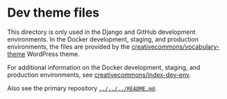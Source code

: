 # Dev theme files

This directory is only used in the Django and GitHub development environments.
In the Docker development, staging, and production environments, the files are
provided by the [creativecommons/vocabulary-theme][vocabulary-theme] WordPress
theme.

For additional information on the Docker development, staging, and production
environments, see [creativecommons/index-dev-env][index-dev-env].

Also see the primary repository [`../../../README.md`](../../../README.md).

[vocabulary-theme]: https://github.com/creativecommons/vocabulary-theme
[index-dev-env]: https://github.com/creativecommons/index-dev-env
